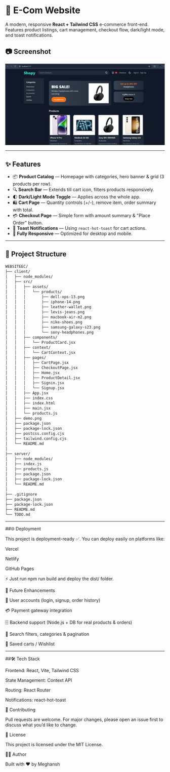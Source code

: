 # 🛒 E-Com Website

A modern, responsive **React + Tailwind CSS** e-commerce front-end.  
Features product listings, cart management, checkout flow, dark/light mode, and toast notifications.  


## 📷 Screenshot
![demo page](https://raw.githubusercontent.com/Meghansh01/E-Com-Website/master/client/demo.png) 

---

## ✨ Features

- 📦 **Product Catalog** — Homepage with categories, hero banner & grid (3 products per row).  
- 🔍 **Search Bar** — Extends till cart icon, filters products responsively.  
- 🌓 **Dark/Light Mode Toggle** — Applies across the whole app.  
- 🛍️ **Cart Page** — Quantity controls (+/-), remove item, order summary with total.  
- 💳 **Checkout Page** — Simple form with amount summary & "Place Order" button.  
- 🔔 **Toast Notifications** — Using `react-hot-toast` for cart actions.  
- 📱 **Fully Responsive** — Optimized for desktop and mobile.  

---

## 📂 Project Structure
```
WEBSITEEC/
├── client/
│   ├── node_modules/
│   ├── src/
│   │   ├── assets/
│   │   │   └── products/
│   │   │       ├── dell-xps-13.png
│   │   │       ├── iphone-14.png
│   │   │       ├── leather-wallet.png
│   │   │       ├── levis-jeans.png
│   │   │       ├── macbook-air-m2.png
│   │   │       ├── nike-shoes.png
│   │   │       ├── samsung-galaxy-s23.png
│   │   │       └── sony-headphones.png
│   │   ├── components/
│   │   │   └── ProductCard.jsx
│   │   ├── context/
│   │   │   └── CartContext.jsx
│   │   ├── pages/
│   │   │   ├── CartPage.jsx
│   │   │   ├── CheckoutPage.jsx
│   │   │   ├── Home.jsx
│   │   │   ├── ProductDetail.jsx
│   │   │   ├── Signin.jsx
│   │   │   └── Signup.jsx
│   │   ├── App.jsx
│   │   ├── index.css
│   │   ├── index.html
│   │   ├── main.jsx
│   │   └── products.js
│   ├── demo.png
│   ├── package.json
│   ├── package-lock.json
│   ├── postcss.config.cjs
│   ├── tailwind.config.cjs
│   └── README.md
│
├── server/
│   ├── node_modules/
│   ├── index.js
│   ├── products.js
│   ├── package.json
│   ├── package-lock.json
│   └── README.md
│
├── .gitignore
├── package.json
├── package-lock.json
├── README.md
└── TODO.md

```
---

##🌐 Deployment

This project is deployment-ready ✅.
You can deploy easily on platforms like:

Vercel

Netlify

GitHub Pages

⚡ Just run npm run build and deploy the dist/ folder.

🔮 Future Enhancements

👤 User accounts (login, signup, order history)

💳 Payment gateway integration

🗄️ Backend support (Node.js + DB for real products & orders)

🎯 Search filters, categories & pagination

🛒 Saved carts / Wishlist

---

##🛠️ Tech Stack

Frontend: React, Vite, Tailwind CSS

State Management: Context API

Routing: React Router

Notifications: react-hot-toast

🤝 Contributing

Pull requests are welcome. For major changes, please open an issue first to discuss what you’d like to change.

📜 License

This project is licensed under the MIT License.

👨‍💻 Author

Built with ❤️ by Meghansh
